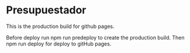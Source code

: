 # Presupuestador

This is the production build for github pages.

Before deploy run npm run predeploy to create the production build.
Then npm run deploy for deploy to gitHub pages.
